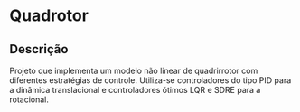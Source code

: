 # Quadrotor 

## Descrição

Projeto que implementa um modelo não linear de quadrirrotor com diferentes estratégias de controle. Utiliza-se controladores do tipo PID para a dinâmica translacional e controladores ótimos LQR e SDRE para a rotacional.
